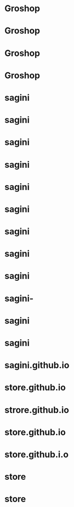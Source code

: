 # Groshop
# Groshop
# Groshop
# Groshop
# sagini
# sagini
# sagini
# sagini
# sagini
# sagini
# sagini
# sagini
# sagini
# sagini-
# sagini
# sagini
# sagini.github.io
# store.github.io
# strore.github.io
# store.github.io
# store.github.i.o
# store
# store
